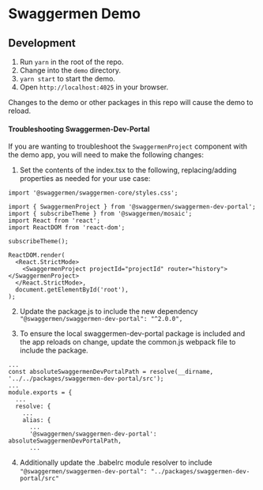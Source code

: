 # Swaggermen Demo

## Development

1. Run `yarn` in the root of the repo.
2. Change into the `demo` directory.
3. `yarn start` to start the demo.
4. Open `http://localhost:4025` in your browser.

Changes to the demo or other packages in this repo will cause the demo to reload.


#### Troubleshooting Swaggermen-Dev-Portal

If you are wanting to troubleshoot the `SwaggermenProject` component with the demo app, you will need to make the following changes: 

1. Set the contents of the index.tsx to the following, replacing/adding properties as needed for your use case:
```
import '@swaggermen/swaggermen-core/styles.css';

import { SwaggermenProject } from '@swaggermen/swaggermen-dev-portal';
import { subscribeTheme } from '@swaggermen/mosaic';
import React from 'react';
import ReactDOM from 'react-dom';

subscribeTheme();

ReactDOM.render(
  <React.StrictMode>
    <SwaggermenProject projectId="projectId" router="history"></SwaggermenProject>
  </React.StrictMode>,
  document.getElementById('root'),
);
```
2. Update the package.js to include the new dependency 
`"@swaggermen/swaggermen-dev-portal": "^2.0.0",`

3. To ensure the local swaggermen-dev-portal package is included and the app reloads on change, update the common.js webpack file to include the package. 
```
...
const absoluteSwaggermenDevPortalPath = resolve(__dirname, '../../packages/swaggermen-dev-portal/src');
...      
module.exports = {
  ...
  resolve: {
    ...
    alias: {
      ...
      '@swaggermen/swaggermen-dev-portal': absoluteSwaggermenDevPortalPath,
      ...

```
4. Additionally update the .babelrc module resolver to include `"@swaggermen/swaggermen-dev-portal": "../packages/swaggermen-dev-portal/src"
`